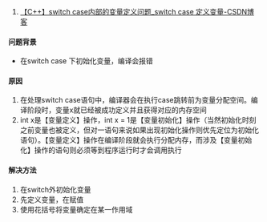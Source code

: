 1. [【C++】switch case内部的变量定义问题_switch case 定义变量-CSDN博客](https://blog.csdn.net/LvzJason/article/details/123445116)
#### 问题背景
-  在switch case 下初始化变量，编译会报错
#### 原因
1. 在处理switch case语句中，编译器会在执行case跳转前为变量分配空间。编译阶段时，变量x就已经被成功定义并且获得对应的内存空间
2. int x是【变量定义】操作，int x = 1是【变量初始化】操作（当然初始化时刻之前变量也被定义，但对一语句来说如果出现初始化操作则优先定位为初始化语句）。【变量定义】操作在编译阶段就会执行分配内存，而涉及【变量初始化】操作的语句则必须等到程序运行时才会调用执行
#### 解决方法
1. 在switch外初始化变量
2. 先定义变量，在赋值
3. 使用花括号将变量确定在某一作用域